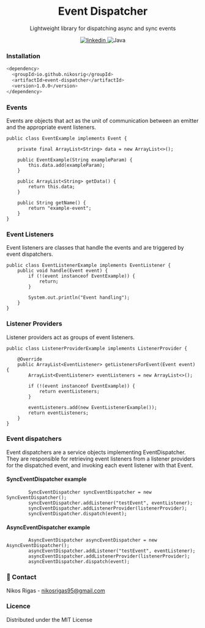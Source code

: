 <div align="center">

  <h1>Event Dispatcher</h1>
  <p align="center">
    <span>Lightweight library for dispatching async and sync events</span>
  </p>
  
<!-- Badges -->
  <p>
    <a href="https://www.linkedin.com/in/nick-rigas/">
      <img src="https://img.shields.io/badge/LinkedIn-0077B5?style=for-the-badge&logo=linkedin&logoColor=white" alt="linkedin" />
    </a>
    <img src="https://img.shields.io/badge/java-%23ED8B00.svg?style=for-the-badge&logo=java&logoColor=white" alt="Java" />
  </p>
</div>

### Installation

```bash
<dependency>
  <groupId>io.github.nikosrig</groupId>
  <artifactId>event-dispatcher</artifactId>
  <version>1.0.0</version>
</dependency>
```

### Events
Events are objects that act as the unit of communication between an emitter and the appropriate event listeners. 

```
public class EventExample implements Event {

	private final ArrayList<String> data = new ArrayList<>();

	public EventExample(String exampleParam) {
		this.data.add(exampleParam);
	}

	public ArrayList<String> getData() {
		return this.data;
	}

	public String getName() {
		return "example-event";
	}
}
```

### Event Listeners
Event listeners are classes that handle the events and are triggered by event dispatchers.

```
public class EventListenerExample implements EventListener {
	public void handle(Event event) {
		if (!(event instanceof EventExample)) {
			return;
		}

		System.out.println("Event handling");
	}
}
```

### Listener Providers
Listener providers act as groups of event listeners. 

```
public class ListenerProviderExample implements ListenerProvider {

	@Override
	public ArrayList<EventListener> getListenersForEvent(Event event) {
		ArrayList<EventListener> eventListeners = new ArrayList<>();

		if (!(event instanceof EventExample)) {
			return eventListeners;
		}

		eventListeners.add(new EventListenerExample());
		return eventListeners;
	}
}
```

### Event dispatchers
Event dispatchers are a service objects implementing EventDispatcher. They are responsible for retrieving event listeners from a listener providers for the  dispatched event, and invoking each event listener with that Event.

#### SyncEventDispatcher example

```
		SyncEventDispatcher syncEventDispatcher = new SyncEventDispatcher();
		syncEventDispatcher.addListener("testEvent", eventListener);
		syncEventDispatcher.addListenerProvider(listenerProvider);
		syncEventDispatcher.dispatch(event);
```

#### AsyncEventDispatcher example

```
		AsyncEventDispatcher asyncEventDispatcher = new AsyncEventDispatcher();
		asyncEventDispatcher.addListener("testEvent", eventListener);
		asyncEventDispatcher.addListenerProvider(listenerProvider);
		asyncEventDispatcher.dispatch(event);
```

### :handshake: Contact

Nikos Rigas - nikosrigas95@gmail.com

### Licence

Distributed under the MIT License

